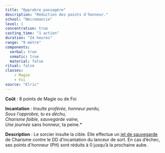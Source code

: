 ```yaml
---
title: "Opprobre passagère"
description: "Réduction des points d'honneur."
school: "Nécromancie"
level: 1
concentration: true
casting_time: "1 action"
duration: "24 heures"
range: "9 mètre"
components:
  verbal: true
  somatic: true
  material: false
ritual: false
classes:
    - Magie
    - Foi
source: "Elric"
---
```

**Coût** : 8 points de Magie ou de Foi

**Incantation** : *Insulte proférée, honneur perdu,*   
*Sous l'opprobre, tu es déchu,*    
*Charisme faible, sauvegarde vaine,*   
*Une journée* sans honneur, ta peine.*   

**Description** : Le sorcier insulte la cible. Elle effectue un [jet de sauvegarde](/utiliser-les-caracteristiques/#jets-de-sauvegarde) de Charisme contre le DD d’incantation du lanceur de sort. En cas d’échec, ses points d'honneur (PH) sont réduits à 0 jusqu’à la prochaine aube.  
